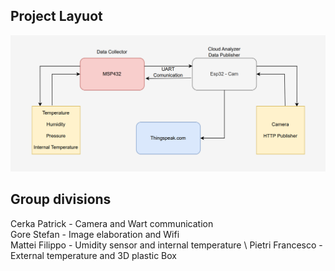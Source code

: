 ## Project Layuot
![Alt text](Project%20Layout.png)
## Group divisions
Cerka Patrick - Camera and Wart communication \
Gore Stefan - Image elaboration and Wifi \
Mattei Filippo - Umidity sensor and internal temperature \ 
Pietri Francesco - External temperature and 3D plastic Box 

